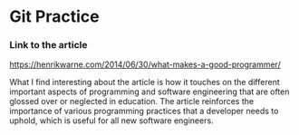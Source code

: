 # Git Practice

### Link to the article

<https://henrikwarne.com/2014/06/30/what-makes-a-good-programmer/>

What I find interesting about the article is how it touches on the different important aspects of programming and software engineering that are often glossed over or neglected in education. The article reinforces the importance of various programming practices that a developer needs to uphold, which is useful for all new software engineers.
